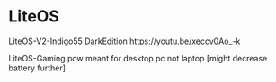 # LiteOS
LiteOS-V2-Indigo55 DarkEdition
https://youtu.be/xeccv0Ao_-k

 LiteOS-Gaming.pow meant for desktop pc not laptop [might decrease battery further]
